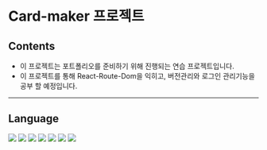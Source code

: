# Card-maker 프로젝트

## Contents

+ 이 프로젝트는 포트폴리오를 준비하기 위해 진행되는 연습 프로젝트입니다.
+ 이 프로젝트를 통해 React-Route-Dom을 익히고, 버전관리와 로그인 관리기능을 공부 할 예정입니다.

-----------------

## Language
 <img src="https://img.shields.io/badge/HTML5-E34F26?style=flat-square&logo=HTML5&logoColor=black"/> <img src="https://img.shields.io/badge/CSS3-1572B6?style=flat-square&logo=CSS3&logoColor=black"/> <img src="https://img.shields.io/badge/JavaScript-F7DF1E?style=flat-square&logo=JavaScript&logoColor=black"/>
 <img src="https://img.shields.io/badge/React-61DAFB?style=flat-square&logo=React&logoColor=black"/>  <img src="https://img.shields.io/badge/ReactRouter-CA4245?style=flat-square&logo=ReactRouter&logoColor=black"/> 
 <img src="https://img.shields.io/badge/PostCSS-DD3A0A?style=flat-square&logo=PostCSS&logoColor=black"/> <img src="https://img.shields.io/badge/Netlify-00C7B7?style=flat-square&logo=Netlify&logoColor=black"/>
